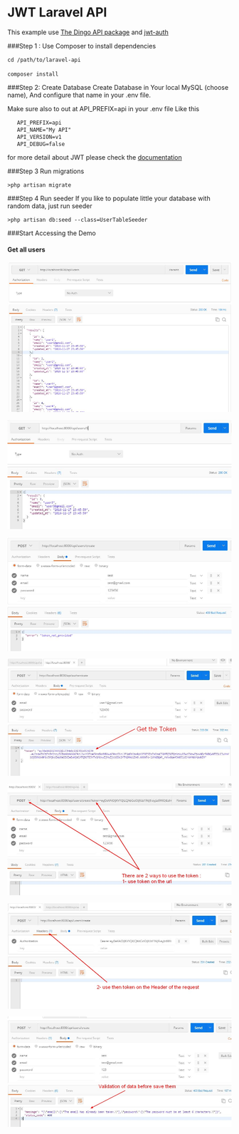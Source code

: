 # JWT Laravel API

This example use [The Dingo API package](https://github.com/dingo/api/) and [jwt-auth](https://github.com/tymondesigns/jwt-auth)

###Step 1 : Use Composer to install dependencies

    cd /path/to/laravel-api

    composer install
    
###Step 2: Create Database
   Create Database in Your local MySQL (choose name), And configure that name in your .env file.
   
   Make sure also to out at  API_PREFIX=api in your .env file Like this 
   
       API_PREFIX=api
       API_NAME="My API"
       API_VERSION=v1
       API_DEBUG=false
       
   for more detail about JWT please check the [documentation](https://github.com/tymondesigns/jwt-auth/wiki)
   
###Step 3 Run migrations

    >php artisan migrate
    
    
###Step 4 Run seeder
    If you like to populate little your database with random data, just run seeder

    >php artisan db:seed --class=UserTableSeeder


###Start Accessing the Demo

#### Get all users
![alt tag](https://github.com/halimus/laravel-api/blob/master/public/images/1.JPG)

![alt tag](https://github.com/halimus/laravel-api/blob/master/public/images/2.JPG)

![alt tag](https://github.com/halimus/laravel-api/blob/master/public/images/3.JPG)

![alt tag](https://github.com/halimus/laravel-api/blob/master/public/images/4.JPG)

![alt tag](https://github.com/halimus/laravel-api/blob/master/public/images/5.JPG)

![alt tag](https://github.com/halimus/laravel-api/blob/master/public/images/6.JPG)

![alt tag](https://github.com/halimus/laravel-api/blob/master/public/images/7.JPG)

